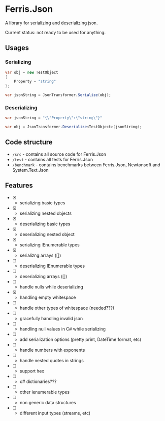 # Ferris.Json

A library for serializing and deserializing json.

Current status: not ready to be used for anything.

## Usages

### Serializing
```csharp
var obj = new TestObject
{
    Property = "string"
};

var jsonString = JsonTransformer.Serialize(obj);
```

### Deserializing
```csharp
var jsonString = "{\"Property\":\"string\"}"

var obj = JsonTransformer.Deserialize<TestObject>(jsonString);
```

## Code structure

* `/src` - contains all source code for Ferris.Json
* `/test` - contains all tests for Ferris.Json
* `/benchmark` - contains benchmarks between Ferris.Json, Newtonsoft and System.Text.Json

## Features

- [x] - serializing basic types
- [x] - serializing nested objects
- [x] - deserializing basic types
- [x] - deserializing nested object
- [x] - serializing IEnumerable types
- [x] - serializng arrays ([])
- [ ] - deserializing IEnumerable types
- [ ] - deserializing arrays ([])
- [ ] - handle nulls while deserializing
- [x] - handling empty whitespace
- [ ] - handle other types of whitespace (needed???)
- [ ] - gracefully handling invalid json
- [ ] - handling null values in C# while serializing
- [ ] - add serialization options (pretty print, DateTime format, etc)
- [ ] - handle numbers with exponents
- [ ] - handle nested quotes in strings
- [ ] - support hex
- [ ] - c# dictionaries???
- [ ] - other ienumerable types
- [ ] - non generic data structures
- [ ] - different input types (streams, etc)
